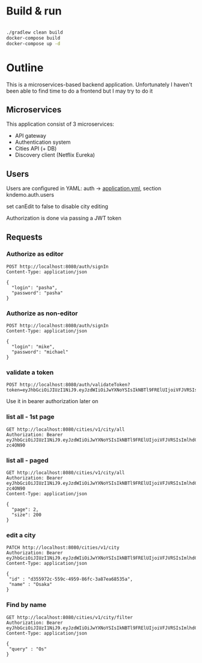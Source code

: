 # Build & run

``` sh

./gradlew clean build
docker-compose build
docker-compose up -d 

```


# Outline

This is a microservices-based backend application. Unfortunately I haven't been able to find time to do a frontend but I may try to do it


## Microservices

This application consist of 3 microservices:

* API gateway
* Authentication system
* Cities API (+ DB)
* Discovery client (Netflix Eureka)

## Users

Users are configured in YAML: auth -> [application.yml](./auth/src/main/resources/application.yml]), section kndemo.auth.users

set canEdit to false to disable city editing

Authorization is done via passing a JWT token

## Requests
### Authorize as editor
```http request
POST http://localhost:8080/auth/signIn
Content-Type: application/json

{
  "login": "pasha",
  "password": "pasha"
}
```


### Authorize as non-editor
```http request
POST http://localhost:8080/auth/signIn
Content-Type: application/json

{
  "login": "mike",
  "password": "michael"
}
```


### validate a token
```http request
POST http://localhost:8080/auth/validateToken?token=eyJhbGciOiJIUzI1NiJ9.eyJzdWIiOiJwYXNoYSIsIkNBTl9FRElUIjoiVFJVRSIsImlhdCI6MTY0OTAzNTQxOCwiZXhwIjoxNjQ5MDM5MDE4fQ.YwKBuSCMl9VTkA6nFiSl2gvjCQPWsYTnRckZSEu6c8A
```
Use it in bearer authorization later on

### list all - 1st page
```http request
GET http://localhost:8080/cities/v1/city/all
Authorization: Bearer eyJhbGciOiJIUzI1NiJ9.eyJzdWIiOiJwYXNoYSIsIkNBTl9FRElUIjoiVFJVRSIsImlhdCI6MTY0OTAzNTQzMywiZXhwIjoxNjQ5MDM5MDMzfQ.XYos_R5IZz5a9bjXpk7WHFAC91kJarfWQp7-zc4ON90
```

### list all - paged
```http request
GET http://localhost:8080/cities/v1/city/all
Authorization: Bearer eyJhbGciOiJIUzI1NiJ9.eyJzdWIiOiJwYXNoYSIsIkNBTl9FRElUIjoiVFJVRSIsImlhdCI6MTY0OTAzNTQzMywiZXhwIjoxNjQ5MDM5MDMzfQ.XYos_R5IZz5a9bjXpk7WHFAC91kJarfWQp7-zc4ON90
Content-Type: application/json

{
  "page": 2,
  "size": 200
}
```
### edit a city
```http request
PATCH http://localhost:8080/cities/v1/city
Authorization: Bearer eyJhbGciOiJIUzI1NiJ9.eyJzdWIiOiJwYXNoYSIsIkNBTl9FRElUIjoiVFJVRSIsImlhdCI6MTY0OTAzNTQxOCwiZXhwIjoxNjQ5MDM5MDE4fQ.YwKBuSCMl9VTkA6nFiSl2gvjCQPWsYTnRckZSEu6c8A
Content-Type: application/json

{
 "id" : "d355972c-559c-4959-86fc-3a87ea68535a",
 "name" : "Osaka"
}
```


### Find by name
```http request
GET http://localhost:8080/cities/v1/city/filter
Authorization: Bearer eyJhbGciOiJIUzI1NiJ9.eyJzdWIiOiJwYXNoYSIsIkNBTl9FRElUIjoiVFJVRSIsImlhdCI6MTY0OTAzNTQxOCwiZXhwIjoxNjQ5MDM5MDE4fQ.YwKBuSCMl9VTkA6nFiSl2gvjCQPWsYTnRckZSEu6c8A
Content-Type: application/json

{
 "query" : "Os"
}
```
